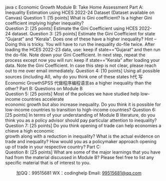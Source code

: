 java c
Economic Growth 
Module B: Take Home Assessment 
Part A: Inequality Estimation using HCES 2022-24 Dataset (Dataset available on Canvas)
Question 1: [15 points] What is Gini coefficient? Is a higher Gini coefficient implying higher inequality?
Question 2: [25 points] Estimate the Gini Coefficient using HCES 2022-24 dataset.
Question 3: [25 points] Estimate the Gini Coefficient for state “Gujarat” and “Kerala”. Does one of these have a higher inequality?
Hint – Doing this is tricky. You will have to run the inequality do-file twice. After loading the HCES 2022-23 data, use: 
keep if state==”Gujarat” 
and then run the do-file. Note down your Gini Coefficient. In next step, repeat the process except now you will run: 
keep if state==”Kerala” after loading your data. Note the Gini Coefficient. In case this step is not clear, please reach out to me over email immediately. 
Question 4: [10 points] Using all possible sources (including AI), why do you think one of these states h代 写Economic GrowthSPSS
代做程序编程语言as a higher inequality than the other?
Part B: Questions on Module B 
Question 5: [25 points] Most of the policies we have studied help low-income countries accelerate economic growth but also increase inequality. Do you think it is possible for low-income countries to transition to high-income countries?
Question 6: [25 points] In terms of your understanding of Module B literature, do you think you as a policy advisor should pay particular attention to inequality?
Question 7: [25 points] Do you think opening of trade can help economies achieve a high economic growth along with a reduction in inequality? What is the actual evidence on trade and inequality? How would you as a policymaker approach opening up of trade in your respective country?
Part C: 
Question 8: [25 points] What are some of the major learnings that you have had from the material discussed in Module B? Please feel free to list any specific material that is of interest to you.

         
加QQ：99515681  WX：codinghelp  Email: 99515681@qq.com
